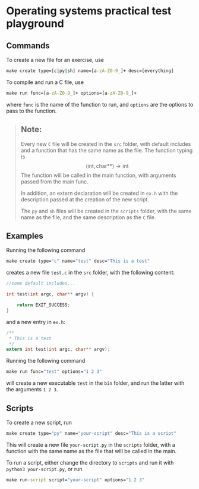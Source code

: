 # Operating systems practical test playground

## Commands

To create a new file for an exercise, use 
```cmd
make create type=[c|py|sh] name=[a-zA-Z0-9_]+ desc=[everything]
```

To compile and run a C file, use
```cmd
make run func=[a-zA-Z0-9_]+ options=[a-zA-Z0-9_]+
```
where `func` is the name of the function to run, and `options` are the options to pass to the function.

> ## Note:
> Every new `C` file will be created in the `src` folder, with default includes and a function that has the same name as the file. The function typing is $$(\text{int}, \text{char**}) \to \text{int}$$ The function will be called in the main function, with arguments passed from the main func.
>
> In addition, an extern declaration will be created in `ex.h` with the description passed at the creation of the new script.
>
> The `py` and `sh` files will be created in the `scripts` folder, with the same name as the file, and the same description as the `C` file.
>
> 
## Examples

Running the following command
```cmd
make create type="c" name="test" desc="This is a test"
```

creates a new file `test.c` in the `src` folder, with the following content:
```c
//some default includes...

int test(int argc, char** argv) {

    return EXIT_SUCCESS;
}
```

and a new entry in `ex.h`:
```c
/**
 * This is a test
 */
extern int test(int argc, char** argv);
```

Running the following command
```cmd
make run func="test" options="1 2 3"
```

will create a new executable `test` in the `bin` folder, and run the latter with the arguments `1 2 3`.

## Scripts

To create a new script, run
```cmd
make create type="py" name="your-script" desc="This is a script"
```

This will create a new file `your-script.py` in the `scripts` folder, with a function with the same name as the file that will be called in the main.

To run a script, either change the directory to `scripts` and run it with `python3 your-script.py`, or run
```cmd
make run-script script="your-script" options="1 2 3"
```


